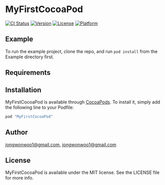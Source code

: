 # MyFirstCocoaPod

[![CI Status](http://img.shields.io/travis/jongwonwoo1@gmail.com/MyFirstCocoaPod.svg?style=flat)](https://travis-ci.org/jongwonwoo1@gmail.com/MyFirstCocoaPod)
[![Version](https://img.shields.io/cocoapods/v/MyFirstCocoaPod.svg?style=flat)](http://cocoapods.org/pods/MyFirstCocoaPod)
[![License](https://img.shields.io/cocoapods/l/MyFirstCocoaPod.svg?style=flat)](http://cocoapods.org/pods/MyFirstCocoaPod)
[![Platform](https://img.shields.io/cocoapods/p/MyFirstCocoaPod.svg?style=flat)](http://cocoapods.org/pods/MyFirstCocoaPod)

## Example

To run the example project, clone the repo, and run `pod install` from the Example directory first.

## Requirements

## Installation

MyFirstCocoaPod is available through [CocoaPods](http://cocoapods.org). To install
it, simply add the following line to your Podfile:

```ruby
pod "MyFirstCocoaPod"
```

## Author

jongwonwoo1@gmail.com, jongwonwoo1@gmail.com

## License

MyFirstCocoaPod is available under the MIT license. See the LICENSE file for more info.
